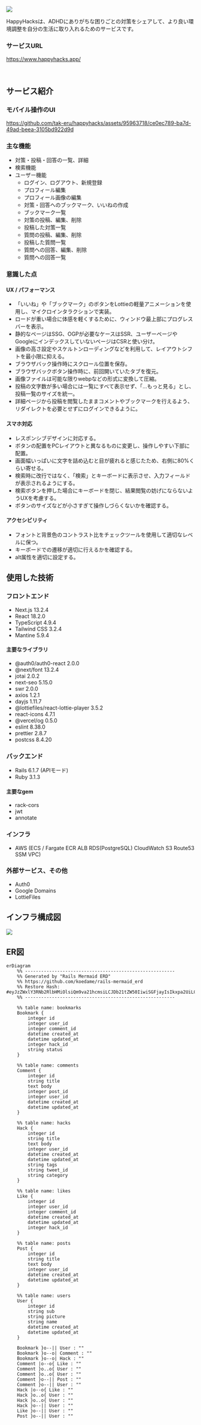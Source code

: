 <img src="./assets/main.png">

HappyHacksは、ADHDにありがちな困りごとの対策をシェアして、より良い環境調整を自分の生活に取り入れるためのサービスです。

### サービスURL
https://www.happyhacks.app/

<br>

## サービス紹介

### モバイル操作のUI
https://github.com/tak-eru/happyhacks/assets/95963718/ce0ec789-ba7d-49ad-beea-3105bd922d9d

### 主な機能
- 対策・投稿・回答の一覧、詳細
- 検索機能
- ユーザー機能
    - ログイン、ログアウト、新規登録
    - プロフィール編集
    - プロフィール画像の編集
    - 対策・回答へのブックマーク、いいねの作成
    - ブックマーク一覧
    - 対策の投稿、編集、削除
    - 投稿した対策一覧
    - 質問の投稿、編集、削除
    - 投稿した質問一覧
    - 質問への回答、編集、削除
    - 質問への回答一覧

### 意識した点
#### UX / パフォーマンス
- 「いいね」や「ブックマーク」のボタンをLottieの軽量アニメーションを使用し、マイクロインタラクションで実装。
- ロードが重い場合に体感を軽くするために、ウィンドウ最上部にプログレスバーを表示。
- 静的なページはSSG、OGPが必要なケースはSSR、ユーザーページやGoogleにインデックスしていないページはCSRと使い分け。
- 画像の高さ設定やスケルトンローディングなどを利用して、レイアウトシフトを最小限に抑える。
- ブラウザバック操作時にスクロール位置を保存。
- ブラウザバックボタン操作時に、前回開いていたタブを復元。
- 画像ファイルは可能な限りwebpなどの形式に変換して圧縮。
- 投稿の文字数が多い場合には一覧にすべて表示せず、「...もっと見る」とし、投稿一覧のサイズを統一。
- 詳細ページから投稿を閲覧したままコメントやブックマークを行えるよう、リダイレクトを必要とせずにログインできるように。

#### スマホ対応
- レスポンシブデザインに対応する。
- ボタンの配置をPCレイアウトと異なるものに変更し、操作しやすい下部に配置。
- 画面幅いっぱいに文字を詰め込むと目が疲れると感じたため、右側に80%くらい寄せる。
- 検索時に改行ではなく、「検索」とキーボードに表示させ、入力フィールドが表示されるようにする。
- 検索ボタンを押した場合にキーボードを閉じ、結果閲覧の妨げにならないようUXを考慮する。
- ボタンのサイズなどが小さすぎて操作しづらくないかを確認する。

#### アクセシビリティ
- フォントと背景色のコントラスト比をチェックツールを使用して適切なレベルに保つ。
- キーボードでの遷移が適切に行えるかを確認する。
- alt属性を適切に設定する。

## 使用した技術

### フロントエンド
- Next.js 13.2.4
- React 18.2.0
- TypeScript 4.9.4
- Tailwind CSS 3.2.4
- Mantine 5.9.4

#### 主要なライブラリ
- @auth0/auth0-react 2.0.0
- @next/font 13.2.4
- jotai 2.0.2
- next-seo 5.15.0
- swr 2.0.0
- axios 1.2.1
- dayjs 1.11.7
- @lottiefiles/react-lottie-player 3.5.2
- react-icons 4.7.1
- @vercel/og 0.5.0
- eslint 8.38.0
- prettier 2.8.7
- postcss 8.4.20

### バックエンド
- Rails 6.1.7 (APIモード)
- Ruby 3.1.3

#### 主要なgem
- rack-cors
- jwt
- annotate

### インフラ
- AWS (ECS / Fargate ECR ALB RDS(PostgreSQL) CloudWatch S3 Route53 SSM VPC)

### 外部サービス、その他
- Auth0
- Google Domains
- LottieFiles

## インフラ構成図
<img src="./assets/infrastructure.png">

## ER図
```mermaid
erDiagram
    %% --------------------------------------------------------
    %% Generated by "Rails Mermaid ERD"
    %% https://github.com/koedame/rails-mermaid_erd
    %% Restore Hash: #eyJzZWxlY3RNb2RlbHMiOlsiQm9va21hcmsiLCJDb21tZW50IiwiSGFjayIsIkxpa2UiLCJQb3N0IiwiVXNlciJdLCJpc1ByZXZpZXdSZWxhdGlvbnMiOmZhbHNlLCJpc1Nob3dSZWxhdGlvbkNvbW1lbnQiOmZhbHNlLCJpc1Nob3dLZXkiOmZhbHNlLCJpc1Nob3dDb21tZW50IjpmYWxzZSwiaXNIaWRlQ29sdW1ucyI6ZmFsc2V9
    %% --------------------------------------------------------

    %% table name: bookmarks
    Bookmark {
        integer id  
        integer user_id  
        integer comment_id  
        datetime created_at  
        datetime updated_at  
        integer hack_id  
        string status  
    }

    %% table name: comments
    Comment {
        integer id  
        string title  
        text body  
        integer post_id  
        integer user_id  
        datetime created_at  
        datetime updated_at  
    }

    %% table name: hacks
    Hack {
        integer id  
        string title  
        text body  
        integer user_id  
        datetime created_at  
        datetime updated_at  
        string tags  
        string tweet_id  
        string category  
    }

    %% table name: likes
    Like {
        integer id  
        integer user_id  
        integer comment_id  
        datetime created_at  
        datetime updated_at  
        integer hack_id  
    }

    %% table name: posts
    Post {
        integer id  
        string title  
        text body  
        integer user_id  
        datetime created_at  
        datetime updated_at  
    }

    %% table name: users
    User {
        integer id  
        string sub  
        string picture  
        string name  
        datetime created_at  
        datetime updated_at  
    }

    Bookmark }o--|| User : ""
    Bookmark }o--o| Comment : ""
    Bookmark }o--o| Hack : ""
    Comment |o--o{ Like : ""
    Comment }o..o{ User : ""
    Comment }o..o{ User : ""
    Comment }o--|| Post : ""
    Comment }o--|| User : ""
    Hack |o--o{ Like : ""
    Hack }o..o{ User : ""
    Hack }o..o{ User : ""
    Hack }o--|| User : ""
    Like }o--|| User : ""
    Post }o--|| User : ""
```